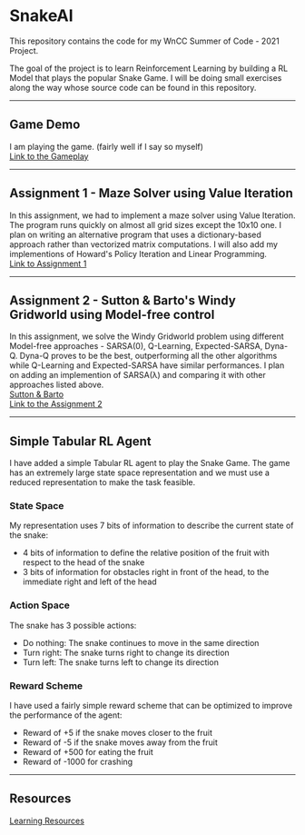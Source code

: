 # SnakeAI
This repository contains the code for my WnCC Summer of Code - 2021 Project.

The goal of the project is to learn Reinforcement Learning by building a RL Model that plays the popular Snake Game. I will be doing small exercises along the way whose source code can be found in this repository.
___

## Game Demo
I am playing the game. (fairly well if I say so myself)  
[Link to the Gameplay](https://drive.google.com/drive/folders/1kixSPSeSGwu6KX9O60KJUzhxoQp0nPv8)
___

## Assignment 1 - Maze Solver using Value Iteration
In this assignment, we had to implement a maze solver using Value Iteration. The program runs quickly on almost all grid sizes except the 10x10 one. I plan on writing an alternative program that uses a dictionary-based approach rather than vectorized matrix computations. I will also add my implementions of Howard's Policy Iteration and Linear Programming.  
[Link to Assignment 1](https://www.cse.iitb.ac.in/~shivaram/teaching/old/cs747-a2020/pa-2/programming-assignment-2.html)
___
## Assignment 2 - Sutton & Barto's Windy Gridworld using Model-free control
In this assignment, we solve the Windy Gridworld problem using different Model-free approaches - SARSA(0), Q-Learning, Expected-SARSA, Dyna-Q. Dyna-Q proves to be the best, outperforming all the other algorithms while Q-Learning and Expected-SARSA have similar performances. I plan on adding an implemention of SARSA(&lambda;) and comparing it with other approaches listed above.  
[Sutton & Barto](https://www.andrew.cmu.edu/course/10-703/textbook/BartoSutton.pdf)  
[Link to the Assignment 2](https://www.cse.iitb.ac.in/~shivaram/teaching/old/cs747-a2020/pa-2/programming-assignment-3.html)
___

## Simple Tabular RL Agent
I have added a simple Tabular RL agent to play the Snake Game. The game has an extremely large state space representation and we must use a reduced representation to make the task feasible.
### State Space
My representation uses 7 bits of information to describe the current state of the snake:
* 4 bits of information to define the relative position of the fruit with respect to the head of the snake
* 3 bits of information for obstacles right in front of the head, to the immediate right and left of the head

### Action Space
The snake has 3 possible actions:
* Do nothing: The snake continues to move in the same direction
* Turn right: The snake turns right to change its direction
* Turn left: The snake turns left to change its direction

### Reward Scheme
I have used a fairly simple reward scheme that can be optimized to improve the performance of the agent:
* Reward of +5 if the snake moves closer to the fruit
* Reward of -5 if the snake moves away from the fruit
* Reward of +500 for eating the fruit
* Reward of -1000 for crashing  
___

## Resources
[Learning Resources](https://www.notion.so/SOC-Snake-AI-Project-471ff57983a24f749ca0ec08df8c9472 "Learning Resources")
